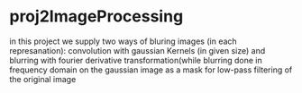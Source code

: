 # proj2ImageProcessing

in this project we supply two ways of bluring images (in each represanation):
convolution with gaussian Kernels (in given size) and blurring with fourier
derivative transformation(while blurring done in frequency domain on the gaussian image
as a mask for low-pass filtering of the original image
